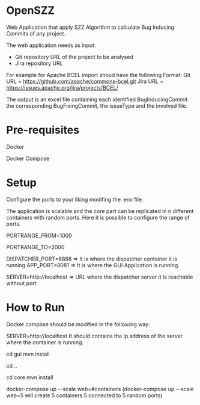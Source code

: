 # OpenSZZ
Web Application that apply SZZ Algorithm to calculate Bug Inducing Commits of any project. 

The web application needs as input:
- Git repository URL of the project to be analysed
- Jira repository URL

For example for Apache BCEL import shoud have the following Format:
Git URL = https://github.com/apache/commons-bcel.git
Jira URL = https://issues.apache.org/jira/projects/BCEL/ 

The output is an excel file containing each identified BugInducingCommit the corresponding
BugFixingCommit, the issueType and the involved file.

# Pre-requisites
Docker 
<p>Docker Compose

# Setup
Configure the ports to your liking modifing the .env file.

The application is scalable and the core part can be replicated in n different containers with random ports.
Here it is possible to configure the range of ports. 
<p>PORTRANGE_FROM=1000
<p>PORTRANGE_TO=2000

DISPATCHER_PORT=8888 => It is where the dispatcher container it is running
APP_PORT=8081 => It is where the GUI Application is running. 

SERVER=http://localhost => URL where the dispatcher server it is reachable without port.

# How to Run
Docker compose should be modified in the following way:

SERVER=http://localhost
It should contains the ip address of the server where the container is running. 

cd gui
mvn install

cd ..

cd core 
mvn install

docker-compose up --scale web=#containers
(docker-compose up --scale web=5 will create 5 containers 5 connected to 5 random ports)
